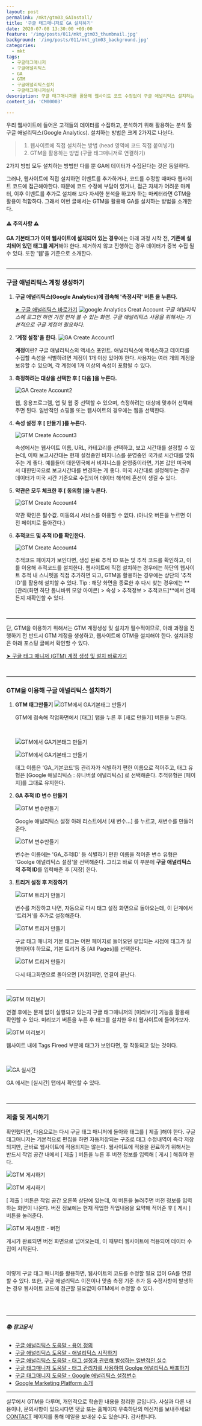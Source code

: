```yaml
---
layout: post
permalink: /mkt/gtm03_GAInstall/
title: '구글 태그매니저로 GA 설치하기'
date: 2020-07-08 13:30:00 +09:00
feature: '/img/posts/011/mkt_gtm03_thumbnail.jpg'
background: '/img/posts/011/mkt_gtm03_background.jpg'
categories:
  - mkt
tags:
  - 구글태그매니저
  - 구글애널리틱스
  - GA
  - GTM
  - 구글애널리틱스설치
  - 구글태그매니저설치
description: 구글 태그매니저를 활용해 웹사이트 코드 수정없이 구글 애널리틱스 설치하는 방법을 소개합니다.
content_id: 'CM00003'

---
```


우리 웹사이트에 들어온 고객들의 데이터를 수집하고, 분석하기 위해 활용하는 분석 툴 구글 애널리틱스(Google Analytics). 설치하는 방법은 크게 2가지로 나뉜다.

> 1. 웹사이트에 직접 설치하는 방법 (head 영역에 코드 직접 붙여넣기)
> 2. GTM을 활용하는 방법 (구글 태그매니저로 연결하기)

2가지 방법 모두 설치하는 방법만 다를 뿐 GA에 데이터가 수집된다는 것은 동일하다.

그러나, 웹사이트에 직접 설치하면 이벤트를 추가하거나, 코드를 수정할 때마다 웹사이트 코드에 접근해야한다. 때문에 코드 수정에 부담이 있거나, 접근 자체가 어려운 마케터, 이후 이벤트를 추가로 설치해 보다 자세한 분석을 하고자 하는 마케터라면 GTM을 활용이 적합하다. 그래서 이번 글에서는 GTM을 활용해 GA를 설치하는 방법을 소개한다.

#### ⚠️ 주의사항 ⚠️

**GA 기본태그가 이미 웹사이트에 설치되어 있는 경우**에는 아래 과정 시작 전, **기존에 설치되어 있던 태그를 제거**해야 한다. 제거하지 않고 진행하는 경우 데이터가 중복 수집 될 수 있다. 또한 '웹'을 기준으로 소개한다.<br><br>

------

### 구글 애널리틱스 계정 생성하기

1. **구글 애널리틱스(Google Analytics)에 접속해 '측정시작' 버튼 을 누른다.**

   [➤ 구글 애널리틱스 바로가기](https://analytics.google.com/)
   ![google Analytics Creat Account](/img/posts/011/01.jpg)
   *구글 애널리틱스에 로그인 하면 가장 먼저 볼 수 있는 화면. 구글 애널리틱스 사용을 위해서는 기본적으로 구글 계정이 필요하다.*

2. **'계정 설정'을 한다.**
   ![GA Create Account1](/img/posts/011/02.jpg)

   **계정**이란? 구글 애널리틱스의 액세스 포인트. 애널리틱스에 액세스하고 데이터를 수집할 속성을 식별하려면 계정이 1개 이상 있어야 한다. 사용자는 여러 개의 계정을 보유할 수 있으며, 각 계정에 1개 이상의 속성이 포함될 수 있다.

3. **측정하려는 대상을 선택한 후 [ 다음 ]을 누른다.**

   ![GA Create Account2](/img/posts/011/03.jpg)

   웹, 응용프로그램, 앱 및 웹 중 선택할 수 있으며, 측정하려는 대상에 맞추어 선택해주면 된다. 일반적인 쇼핑몰 또는 웹사이트의 경우에는 웹을 선택한다.

4. **속성 설정 후 [  만들기  ]를 누른다.**

   ![GTM Create Account3](/img/posts/011/04.jpg)

   속성에서는 웹사이트 이름, URL, 카테고리를 선택하고, 보고 시간대를 설정할 수 있는데, 이때 보고시간대는 현재 설정중인 비지니스를 운영중인 국가로 시간대를 맞춰주는 게 좋다. 예를들어 대한민국에서 비지니스를 운영중이라면, 기본 값인 미국에서 대한민국으로 보고시간대를 변경하는 게 좋다. 미국 시간대로 설정해두는 경우 데이터가 미국 시간 기준으로 수집되어 데이터 해석에 혼선이 생길 수 있다.

5. **약관은 모두 체크한 후 [ 동의함 ]을 누른다.**

   ![GTM Create Account4](/img/posts/011/05.jpg)

   약관 확인은 필수값. 미동의시 서비스를 이용할 수 없다. (아니오 버튼을 누르면 이전 페이지로 돌아간다.)

6. **추적코드 및 추적 ID를 확인한다.**

   ![GTM Create Account4](/img/posts/011/06.jpg)

   추적코드 페이지가 보인다면, 생성 완료 추적 ID 또는 및 추적 코드를 확인하고, 이를 이용해 추적코드를 설치한다. 웹사이트에 직접 설치하는 경우에는 하단의 웹사이트 추적 내 스니펫을 직접 추가하면 되고, GTM을 활용하는 경우에는 상단의 '추적ID'를 활용해 설치할 수 있다.
   Tip : 해당 화면을 종료한 후 다시 찾는 경우에는 **[관리(화면 하단 톱니바퀴 모양 아이콘) > 속성 > 추적정보 > 추적코드]**에서 언제든지 재확인할 수 있다.

   <br>

------

단, GTM을 이용하기 위해서는 GTM 계정생성 및 설치가 필수적이므로, 아래 과정을 진행하기 전 반드시 GTM 계정을 생성하고, 웹사이트에 GTM을 설치해야 한다. 설치과정은 아래 포스팅 글에서 확인할 수 있다.

[➤ 구글 태그 매니저 (GTM) 계정 생성 및 설치 바로가기](https://nohze.com/mkt/gtm02_GTMInstall/)

<br>

------

### GTM을 이용해 구글 애널리틱스 설치하기

1. **GTM 태그만들기**
   ![GTM에서 GA기본태그 만들기](/img/posts/011/07.jpg)

   GTM에 접속해 작업화면에서 [태그] 탭을 누른 후 [새로 만들기] 버튼을 누른다.

   <br>

   ![GTM에서 GA기본태그 만들기](/img/posts/011/08.jpg)

   ![GTM에서 GA기본태그 만들기](/img/posts/011/09.jpg)

    태그 이름은 'GA_기본코드'등 관리자가 식별하기 편한 이름으로 적어주고, 태그 유형은 [Google 애널리틱스 : 유니버셜 애널리틱스] 로 선택해준다. 추적유형은 [페이지]를 그대로 유지한다.

2. **GA 추적 ID 변수 만들기**

   ![GTM 변수만들기](/img/posts/011/10.jpg)

   Google 애널리틱스 설정 아래 리스트에서 [새 변수...] 를 누르고, 새변수를 만들어준다.<br>

   ![GTM 변수만들기](/img/posts/011/11.jpg)

   변수는 이름에는 'GA_추적ID' 등 식별하기 편한 이름을 적어준  변수 유형은 'Goolge 애널리틱스 설정'을 선택해준다. 그리고 바로 이 부분에 **구글 애널리틱스의 추적 ID**를 입력해준 후 [저장] 한다.<br>

3. **트리거 설정 후 저장하기**

   ![GTM 트리거 만들기](/img/posts/011/12.jpg)

   변수를 저장하고 나면, 자동으로 다시 태그 설정 화면으로 돌아오는데, 이 단계에서 '트리거'를 추가로 설정해준다.<br>

   ![GTM 트리거 만들기](/img/posts/011/13.jpg)

   구글 태그 매니저 기본 태그는 어떤 페이지로 들어오던 유입되는 시점에 태그가 실행되어야 하므로, 기본 트리거 중 [All Pages]를 선택한다. <br>

   ![GTM 트리거 만들기](/img/posts/011/14.jpg)

   다시 태그화면으로 돌아오면 [저장]하면, 연결이 끝난다.<br><br>

------

![GTM 미리보기](/img/posts/011/15.jpg)

연결 후에는 문제 없이 실행되고 있는지 구글 태그매니저의 [미리보기] 기능을 활용해 확인할 수 있다. 미리보기 버튼을 누른 후 태그를 설치한 우리 웹사이트에 들어가보자.<br>

![GTM 미리보기](/img/posts/011/16.jpg)

웹사이트 내에 Tags Fireed 부분에 태그가 보인다면, 잘 작동되고 있는 것이다.

<br>

![GA 실시간](/img/posts/011/17.jpg)

GA 에서는 [실시간] 탭에서 확인할 수 있다.  

<br>

------

### 제출 및 게시하기

확인했다면, 다음으로는 다시 구글 태그 매니저에 돌아와 태그를 [ 제출 ]해야 한다. 구글 태그매니저는 기본적으로 편집을 하면 자동저장되는 구조로 태그 수정내역이 즉각 저장되지만, 곧바로 웹사이트에 적용되지는 않는다. 웹사이트에 적용을 완료하기 위해서는 반드시 작업 공간 내에서 [ 제출 ] 버튼을 누른 후 버전 정보를 입력해 [ 게시 ] 해줘야 한다.<br>

![GTM 게시하기](/img/posts/011/18.jpg)

![GTM 게시하기](/img/posts/011/19.jpg)

[ 제출 ] 버튼은 작업 공간 오른쪽 상단에 있는데, 이 버튼을 눌러주면 버전 정보를 입력하는 화면이 나온다. 버전 정보에는 현재 작업한 작업내용을 요약해 적어준 후 [ 게시 ] 버튼을 눌러준다.

![GTM 게시완료 - 버전](/img/posts/011/20.jpg)

게시가 완료되면 버전 화면으로 넘어오는데, 이 때부터 웹사이트에 적용되어 데이터 수집이 시작된다.

<br>

이렇게 구글 태그 매니저를 활용하면, 웹사이트의 코드를 수정할 필요 없이 GA를 연결할 수 있다. 또한, 구글 애널리틱스 이전이나 맞춤 측정 기준 추가 등 수정사항이 발생하는 경우 웹사이트 코드에 접근할 필요없이 GTM에서 수정할 수 있다.

<br><br>

------

##### 📚 참고문서

- [구글 애널리틱스 도움말 - 용어 정의](https://support.google.com/analytics/answer/9355634)
- [구글 애널리틱스 도움말 - 애널리틱스 시작하기](https://support.google.com/analytics/answer/1008015)
- [구글 애널리틱스 도움말 - 태그 설정과 관련해 발생하는 일반적인 실수](https://support.google.com/analytics/answer/9311124?hl=ko&ref_topic=9303475)
- [구글 태그매니저 도움말 - 태그 관리자를 사용하여 Goolge 애널리틱스 배포하기](https://support.google.com/tagmanager/answer/6107124)
- [구글 태그매니저 도움말 - Google 애널리틱스 설정변수](https://support.google.com/tagmanager/answer/9207621)
- [Google Marketing Platform 소개](https://support.google.com/tagmanager/answer/9031231)

------

실무에서 GTM을 다루며, 개인적으로 학습한 내용을 정리한 글입니다. 사실과 다른 내용이나, 문의사항이 있으시다면 댓글 또는 홈페이지 우측하단의 메신저를 보내주세요! [CONTACT](https://nohze.com/contact) 페이지를 통해 메일을 보내실 수도 있습니다. 감사합니다.<br><br>
